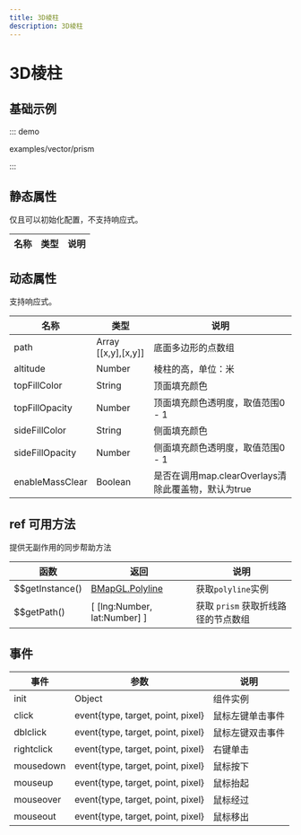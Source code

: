 ```yaml
---
title: 3D棱柱
description: 3D棱柱
---
```

# 3D棱柱

## 基础示例

::: demo

examples/vector/prism

:::


## 静态属性

仅且可以初始化配置，不支持响应式。

名称 | 类型 | 说明
---|---|---|


## 动态属性

支持响应式。

名称 | 类型 | 说明
---|---|---|
path | Array [[x,y],[x,y]] | 底面多边形的点数组
altitude | Number | 棱柱的高，单位：米
topFillColor | String | 顶面填充颜色
topFillOpacity | Number | 顶面填充颜色透明度，取值范围0 - 1
sideFillColor | String | 侧面填充颜色
sideFillOpacity | Number | 侧面填充颜色透明度，取值范围0 - 1
enableMassClear | Boolean | 是否在调用map.clearOverlays清除此覆盖物，默认为true


## ref 可用方法
提供无副作用的同步帮助方法

函数 | 返回 | 说明
---|---|---|
$$getInstance() | [BMapGL.Polyline](http://lbsyun.baidu.com/cms/jsapi/reference/jsapi_webgl_1_0.html#a3b10) | 获取`polyline`实例
$$getPath() | [ [lng:Number, lat:Number] ] | 获取 `prism` 获取折线路径的节点数组


## 事件

事件 | 参数 | 说明
---|---|---|
init | Object | 组件实例
click | event{type, target, point, pixel} | 鼠标左键单击事件
dblclick | event{type, target, point, pixel} | 鼠标左键双击事件
rightclick | event{type, target, point, pixel} | 右键单击
mousedown | event{type, target, point, pixel} | 鼠标按下
mouseup | event{type, target, point, pixel} | 鼠标抬起
mouseover | event{type, target, point, pixel} | 鼠标经过
mouseout | event{type, target, point, pixel} | 鼠标移出
